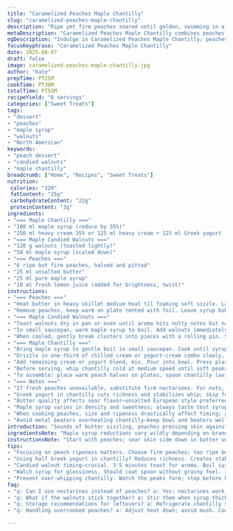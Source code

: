```yaml
---
title: "Caramelized Peaches Maple Chantilly"
slug: "caramelized-peaches-maple-chantilly"
description: "Ripe yet firm peaches seared until golden, swimming in a sticky maple-butter syrup. A whipped chantilly infused with caramelized maple syrup providing luscious body without eggs or gluten. Crunchy toasted pecans coated in crystalline sticky maple for contrast. Focus on texture—soft, airy, crackly, glossy. Simplified by swapping cream with half Greek yogurt to cut richness, and pecans with toasted walnuts for earthier notes. Cook times vary depending on peach ripeness. Recognize the gloss and slight give in peaches for doneness. Watch the syrup granulate around nuts—not too burnt or sticky. No em dashes here. Programs your taste buds and technique."
metaDescription: "Caramelized Peaches Maple Chantilly combines peaches, creamy chantilly, and crunchy walnuts for a delightful dessert experience."
ogDescription: "Indulge in Caramelized Peaches Maple Chantilly; peaches, whipped chantilly, and walnut candy create a textural delight."
focusKeyphrase: "Caramelized Peaches Maple Chantilly"
date: 2025-08-07
draft: false
image: caramelized-peaches-maple-chantilly.jpg
author: "Kate"
prepTime: PT25M
cookTime: PT30M
totalTime: PT55M
recipeYield: "6 servings"
categories: ["Sweet Treats"]
tags:
- "dessert"
- "peaches"
- "maple syrup"
- "walnuts"
- "North American"
keywords:
- "peach dessert"
- "candied walnuts"
- "maple chantilly"
breadcrumb: ["Home", "Recipes", "Sweet Treats"]
nutrition: 
 calories: "320"
 fatContent: "25g"
 carbohydrateContent: "22g"
 proteinContent: "3g"
ingredients:
- "=== Maple Chantilly ==="
- "100 ml maple syrup (reduce by 35%)"
- "250 ml heavy cream 35% or 125 ml heavy cream + 125 ml Greek yogurt (half & half folding method)"
- "=== Maple Candied Walnuts ==="
- "120 g walnuts (toasted lightly)"
- "50 ml maple syrup (scaled down)"
- "=== Peaches ==="
- "6 ripe but firm peaches, halved and pitted"
- "25 ml unsalted butter"
- "25 ml pure maple syrup"
- "10 ml fresh lemon juice (added for brightness, twist)"
instructions:
- "=== Peaches ==="
- "Heat butter in heavy skillet medium heat til foaming soft sizzle. Lay peaches cut side down, listen for firm sear, no burning. Pour maple syrup & lemon juice around edges. Watch peach skin darken and edges caramelize—around 6-7 mins depending on pan heat. Flip carefully using spatula, soften whole peach to a tender but intact state. Avoid mushy texture—firm but yielding when pressed gently. If pan dries, add teaspoon water at a time—don’t drown."
- "Remove peaches, keep warm on plate tented with foil. Leave syrup bubbling gently in pan until glossy and syrupy, not burnt or grainy."
- "=== Maple Candied Walnuts ==="
- "Toast walnuts dry in pan or oven until aroma hits nutty notes but not burnt, around 3-5 mins."
- "In small saucepan, warm maple syrup to boil. Add walnuts immediately, stir constantly with wooden spoon. Syrup will thicken and granulate to a coarse candy coating coating nuts—scrape quickly onto parchment or cool marble slab before hardening. Avoid sugar burning into bitter dark caramel or soggy nuts."
- "When cooled, gently break clusters into pieces with a rolling pin. Set aside."
- "=== Maple Chantilly ==="
- "Bring maple syrup to gentle boil in small saucepan. Cook until syrup reduces about 40%, shifts color from amber to darker gold but no smoke. Remove from heat."
- "Drizzle in one-third of chilled cream or yogurt-cream combo slowly, whisking carefully to avoid splatter. Return to low heat stirring constantly until mixture homogenizes, slightly thickens. Cool slightly."
- "Add remaining cream or yogurt blend, mix. Pour into bowl. Press plastic wrap directly on surface to prevent skin. Refrigerate minimum 5 hours, preferably overnight to develop full maple depth without watering down whipping strength."
- "Before serving, whip chantilly cold at medium speed until soft peaks form. Over whipping breaks texture; under whipping produces runny topping."
- "To assemble: place warm peach halves on plates, spoon chantilly lavishly on top. Sprinkle candied walnuts generously. Serve immediately to retain crunch contrast."
- "=== Notes ==="
- "If fresh peaches unavailable, substitute firm nectarines. For nuts, pecans can replace walnuts if preferred."
- "Greek yogurt in chantilly cuts richness and stabilizes whip; skip for pure cream but chill intensely."
- "Butter quality affects sear flavor—unsalted European style preferred but standard unsalted works well."
- "Maple syrup varies in density and sweetness; always taste test syrup stage for caramelization cues—deep amber, no smoke."
- "When cooking peaches, size and ripeness drastically affect timing; adjust accordingly watching texture not timer."
- "Avoid metal beaters overheating chantilly—keep bowl and beaters well chilled for stable peaks."
introduction: "Sounds of butter sizzling, peaches pressing skin against pan, crackling caramel syrup bubbling low. That sharp hit of maple in the air setting expectations. Texture is key here—soft, firm peaches hold shape, chantilly light with subtle maple bitterness, nuts crackling with crystalline candy. Ripe but not overripe fruit means timing varies; learn to ‘read’ the pan and fruit instead of clock watching. Candied nuts? Sugar grain texture must be coarse, not glassy. Replacing half cream with Greek yogurt gives the chantilly a tang, a thickened stability that cuts richness without losing the loft. Lemon juice adds brightness to peaches, balancing sweetness. Pushing maple syrup concentration prevents watery chantilly and ensures pronounced caramel notes. Don’t over whip but don’t under whip either. The dance between soft peaks and collapse is delicate. Trial makes precise pacing intuitive. This one’s a quietly advanced attempt—once you get timing, technique, it clicks."
ingredientsNote: "Maple syrup reductions vary wildly depending on brand and grade. Use a robust, darker amber for best caramel flavor—not too thick to avoid burning early. American or Canadian pure syrup is essential. Greek yogurt addition cuts fat and adds subtle acidity which balances sweetness; blend carefully—don’t overmix or curdle. Walnuts toasted separately develops essential oils enhancing nutty depth before candying. Pecans possible swap; adjust for smaller size toast time. Butter should be high quality unsalted for clean caramelizing flavor. Fresh peaches are a must: firm but ripe—too soft and they disintegrate to mush when cooking; too hard and they remain starchy and unyielding. If out-of-season, nectarines are good alternatives for texture and acidity. Lemon juice brightens syrup and offsets cloying intensity from maple. Avoid em dashes—replace with commas or semicolons when parsing complex ingredient combinations. Quantities reduced about 30% across the board to tone down sweetness and richness for balanced tasting."
instructionsNote: "Start with peaches; sear skin side down in butter until caramel edges form—listen for strong sizzle; smell browning sugars developing—turn to soften without breaking. Hold syrup at low boil until thick gloss achieved. Saliva-test syrup: it should coat back of spoon without gritty sugar crystals. For nuts, timing is everything: pull from heat before sugar hides burnt notes and grains aren’t too hard to bite through. Candied nuts lose crunch if syrup too thick or set too long. Whipping chantilly is a cold game; chill everything well. Slow incorporate warm caramelized maple reduction into cream or cream-yogurt mix to avoid shock and breaking. Beat on medium, watch for change from liquid to pillowy texture, just before stiff peaks. Stop before it breaks down. Spoon chantilly on warm peaches; immediate serve is a must to preserve textures—dry chantilly or soggy peaches ruin balance. Learning to ‘feel’ when peaches gently give under finger pressure and chantilly holds shape but folds is essential kitchen skill. Reheating peaches on stove works but reduces fresh texture. Use lemon juice in syrup to cut sweetness and keep finish clean. Typical errors: overcooked peaches becoming mushy, chantilly splitting from too hot caramel additions, nuts sticking together too much or burning sugar."
tips:
- "Focusing on peach ripeness matters. Choose firm peaches; too ripe becomes mush. Pancooking: listen for sizzle. Brown edges signal caramelization."
- "Using half Greek yogurt in chantilly? Reduces richness. Creates stability. Mix carefully—don’t overdo it. Air is key; airy isn’t just light."
- "Candied walnut timing—crucial. 3-5 minutes toast for aroma. Boil syrup; add nuts. Stir constantly. Avoid burning; syrup shouldn’t be hard."
- "Watch syrup for glossiness. Should coat spoon without grainy feel. If syrup burns, flavors turn bitter. Check consistency, but avoid overcooking."
- "Prevent over-whipping chantilly. Watch the peaks form; stop before breaking. Control cold temperatures for success—everything should be chilled well."
faq:
- "q: Can I use nectarines instead of peaches? a: Yes; nectarines work well. Maintain the same cooking technique. Just watch for texture."
- "q: What if the walnuts stick together? a: Stir them when syrup thickens. If too hard, break apart quickly before completely cool."
- "q: Storage recommendations for leftovers? a: Refrigerate chantilly separately. Peaches, keep warm until served. Walnuts can last longer."
- "q: Handling overcooked peaches? a: Adjust heat down; avoid mush. Cook with careful eye. Slight batting keeps shape, watch closely."

---
```

